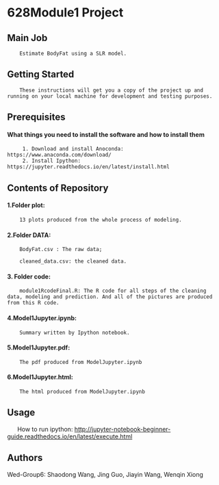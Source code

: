 # 628Module1 Project

## Main Job
        Estimate BodyFat using a SLR model.
## Getting Started
        These instructions will get you a copy of the project up and running on your local machine for development and testing purposes.

## Prerequisites
#### What things you need to install the software and how to install them
         1. Download and install Anoconda:  https://www.anaconda.com/download/
         2. Install Ipython:  https://jupyter.readthedocs.io/en/latest/install.html
        
## Contents of Repository
#### 1.Folder plot: 

        13 plots produced from the whole process of modeling.
  
#### 2.Folder DATA: 

        BodyFat.csv : The raw data;
  
        cleaned_data.csv: the cleaned data.
        
#### 3. Folder code:

        module1RcodeFinal.R: The R code for all steps of the cleaning data, modeling and prediction. And all of the pictures are produced from this R code.
  
#### 4.Model1Jupyter.ipynb:

        Summary written by Ipython notebook.
        
#### 5.Model1Jupyter.pdf:

        The pdf produced from ModelJupyter.ipynb     
        
#### 6.Model1Jupyter.html:

        The html produced from ModelJupyter.ipynb         
  
## Usage

       How to run ipython: http://jupyter-notebook-beginner-guide.readthedocs.io/en/latest/execute.html 


## Authors
Wed-Group6: Shaodong Wang, Jing Guo, Jiayin Wang, Wenqin Xiong
